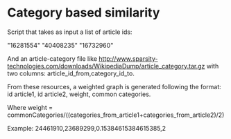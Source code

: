 Category based similarity
======
Script that takes as input a list of article ids:

"16281554"
"40408235"
"16732960"

And an article-category file like http://www.sparsity-technologies.com/downloads/WikipediaDump/article_category.tar.gz with two columns: article_id_from,category_id_to.

From these resources, a weighted graph is generated following the format: id article1, id article2, weight, common categories.

Where weight = commonCategories/((categories_from_article1+categories_from_article2)/2)

Example: 24461910,23689299,0.15384615384615385,2
